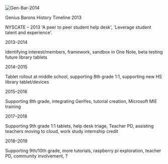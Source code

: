 <img src="https://i.ibb.co/Z6FQPdJ/Gen-Bar-2014.jpg" alt="Gen-Bar-2014" border="0">

Genius Barons History Timeline
  2013​

NYSCATE – 2013 'A peer to peer student help desk', 'Leverage student talent and experience'.​

2013–2014​

Identifying interest/members, framework, sandbox in One Note, beta testing future library tablets​

2014–2015​

Tablet rollout at middle school, supporting 8th grade 1:1, supporting new HS library tablet/devices​

2015–2016​

Supporting 8th grade, integrating GenYes, tutorial creation, Microsoft MIE training​

2017–2018​

Supporting 9th grade 1:1 tablets, help desk triage, Teacher PD, assisting teachers moving to cloud, work study internship credit​

2018–2019​

Supporting 9th/10th grade, more tutorials, raspberry pi exploration, teacher PD, community involvement, ?​

